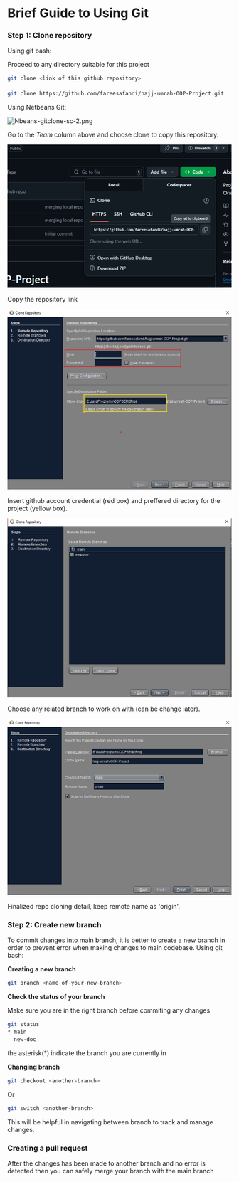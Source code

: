 # Brief Guide to Using Git

### Step 1: Clone repository

Using git bash: 

Proceed to any directory suitable for this project
```bash
git clone <link of this github repository>

git clone https://github.com/fareesafandi/hajj-umrah-OOP-Project.git
```

Using Netbeans Git:

![Nbeans-gitclone-sc-2.png](Nbeans-gitclone-sc-2.png)

Go to the _Team_ column above and choose clone to copy this repository.

![Copy the repo link](img/Nbeans-gitclone-sc-3.png)

Copy the repository link

![Insert required credential](img/Nbeans-gitclone-sc-4.png)

Insert github account credential (red box) and preffered directory for the project (yellow box). 

![Choose branch](img/Nbeans-gitclone-sc-5.png)

Choose any related branch to work on with (can be change later). 

![Finalized detail](img/Nbeans-gitclone-sc-6.png)

Finalized repo cloning detail, keep remote name as 'origin'.

### Step 2: Create new branch

To commit changes into main branch, it is better to create a new branch in order to prevent 
error when making changes to main codebase.
Using git bash: 

**Creating a new branch**
```bash 
git branch <name-of-your-new-branch>
```

**Check the status of your branch**

Make sure you are in the right branch before commiting any changes 

```bash
git status 
* main 
  new-doc 
```  
the asterisk(*) indicate the branch you are currently in

**Changing branch** 
```bash
git checkout <another-branch>
```
Or
```bash
git switch <another-branch> 
```
This will be helpful in navigating between branch to track and manage changes.

### Creating a pull request

After the changes has been made to another branch and no error is detected then you can safely merge your
branch with the main branch 


